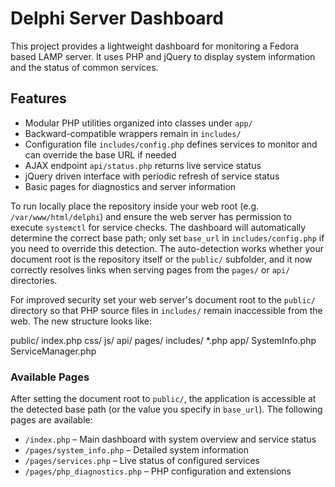 # Delphi Server Dashboard

This project provides a lightweight dashboard for monitoring a Fedora based LAMP
server. It uses PHP and jQuery to display system information and the status of
common services.

## Features

 - Modular PHP utilities organized into classes under `app/`
 - Backward-compatible wrappers remain in `includes/`
 - Configuration file `includes/config.php` defines services to monitor and can override the base URL if needed
 - AJAX endpoint `api/status.php` returns live service status
 - jQuery driven interface with periodic refresh of service status
 - Basic pages for diagnostics and server information

To run locally place the repository inside your web root (e.g. `/var/www/html/delphi`) and ensure the web server has permission to execute `systemctl` for service checks. The dashboard will automatically determine the correct base path; only set `base_url` in `includes/config.php` if you need to override this detection. The auto-detection works whether your document root is the repository itself or the `public/` subfolder, and it now correctly resolves links when serving pages from the `pages/` or `api/` directories.

For improved security set your web server's document root to the `public/`
directory so that PHP source files in `includes/` remain inaccessible from the
web. The new structure looks like:

public/
    index.php
    css/
    js/
    api/
    pages/
includes/
    *.php
app/
    SystemInfo.php
    ServiceManager.php

### Available Pages

After setting the document root to `public/`, the application is accessible at
the detected base path (or the value you specify in `base_url`). The following
pages are available:

 - `/index.php` – Main dashboard with system overview and service status
 - `/pages/system_info.php` – Detailed system information
 - `/pages/services.php` – Live status of configured services
 - `/pages/php_diagnostics.php` – PHP configuration and extensions
